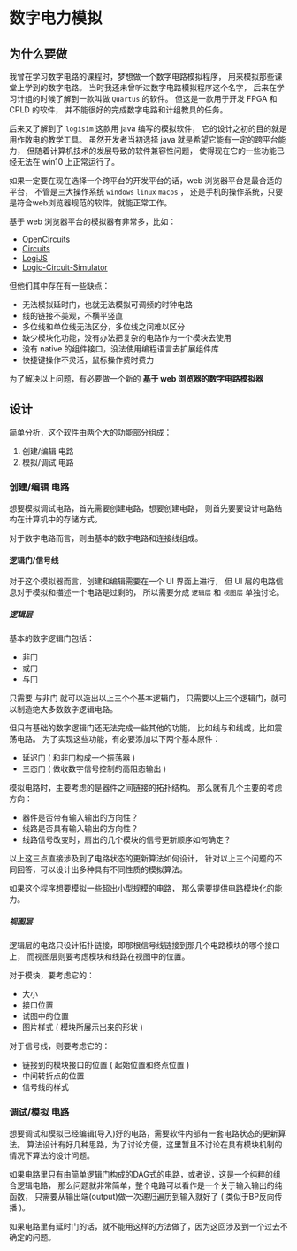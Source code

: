 # 数字电力模拟

## 为什么要做

我曾在学习数字电路的课程时，梦想做一个数字电路模拟程序，
用来模拟那些课堂上学到的数字电路。
当时我还未曾听过数字电路模拟程序这个名字，
后来在学习计组的时候了解到一款叫做 `Quartus` 的软件。
但这是一款用于开发 FPGA 和 CPLD 的软件，
并不能很好的完成数字电路和计组教具的任务。

后来又了解到了 `logisim` 这款用 java 编写的模拟软件，
它的设计之初的目的就是用作数电的教学工具。
虽然开发者当初选择 java 就是希望它能有一定的跨平台能力，
但随着计算机技术的发展导致的软件兼容性问题，
使得现在它的一些功能已经无法在 win10 上正常运行了。

如果一定要在现在选择一个跨平台的开发平台的话，web 浏览器平台是最合适的平台，
不管是三大操作系统 `windows` `linux` `macos` ，
还是手机的操作系统，只要是符合web浏览器规范的软件，就能正常工作。

基于 web 浏览器平台的模拟器有非常多，比如：

- [OpenCircuits](https://github.com/OpenCircuits/OpenCircuits)
- [Circuits](https://github.com/marcielbp/Circuits)
- [LogiJS](https://github.com/SimonBuxx/LogiJS)
- [Logic-Circuit-Simulator](https://github.com/saliherdemk/Logic-Circuit-Simulator)

但他们其中存在有一些缺点：

- 无法模拟延时门，也就无法模拟可调频的时钟电路
- 线的链接不美观，不横平竖直
- 多位线和单位线无法区分，多位线之间难以区分
- 缺少模块化功能，没有办法把复杂的电路作为一个模块去使用
- 没有 native 的组件接口，没法使用编程语言去扩展组件库
- 快捷键操作不灵活，鼠标操作费时费力

为了解决以上问题，有必要做一个新的 **基于 web 浏览器的数字电路模拟器**

## 设计

简单分析，这个软件由两个大的功能部分组成：

1. 创建/编辑 电路
2. 模拟/调试 电路

### 创建/编辑 电路

想要模拟调试电路，首先需要创建电路，想要创建电路，
则首先要要设计电路结构在计算机中的存储方式。

对于数字电路而言，则由基本的数字电路和连接线组成。

#### 逻辑门/信号线

对于这个模拟器而言，创建和编辑需要在一个 UI 界面上进行，
但 UI 层的电路信息对于模拟和描述一个电路是过剩的，
所以需要分成 `逻辑层` 和 `视图层` 单独讨论。

##### 逻辑层

基本的数字逻辑门包括：

- 非门
- 或门
- 与门

只需要 与非门 就可以造出以上三个个基本逻辑门，
只需要以上三个逻辑门，就可以制造绝大多数数字逻辑电路。

但只有基础的数字逻辑门还无法完成一些其他的功能，
比如线与和线或，比如震荡电路。
为了实现这些功能，有必要添加以下两个基本原件：

- 延迟门 ( 和非门构成一个振荡器 )
- 三态门 ( 做收数字信号控制的高阻态输出 )

模拟电路时，主要考虑的是器件之间链接的拓扑结构。
那么就有几个主要的考虑方向：

- 器件是否带有输入输出的方向性？
- 线路是否具有输入输出的方向性？
- 线路信号改变时，扇出的几个模块的信号更新顺序如何确定？

以上这三点直接涉及到了电路状态的更新算法如何设计，
针对以上三个问题的不同回答，可以设计出多种具有不同性质的模拟算法。

如果这个程序想要模拟一些超出小型规模的电路，
那么需要提供电路模块化的能力。

##### 视图层

逻辑层的电路只设计拓扑链接，即那根信号线链接到那几个电路模块的哪个接口上，
而视图层则要考虑模块和线路在视图中的位置。

对于模块，要考虑它的：

- 大小
- 接口位置
- 试图中的位置
- 图片样式 ( 模块所展示出来的形状 )

对于信号线，则要考虑它的：

- 链接到的模块接口的位置 ( 起始位置和终点位置 )
- 中间转折点的位置
- 信号线的样式

### 调试/模拟 电路

想要调试和模拟已经编辑(导入)好的电路，需要软件内部有一套电路状态的更新算法。
算法设计有好几种思路，为了讨论方便，这里暂且不讨论在具有模块机制的情况下算法的设计问题。

如果电路里只有由简单逻辑门构成的DAG式的电路，或者说，这是一个纯粹的组合逻辑电路，
那么问题就非常简单，整个电路可以看作是一个关于输入输出的纯函数，
只需要从输出端(output)做一次递归遍历到输入就好了 ( 类似于BP反向传播 )。

如果电路里有延时门的话，就不能用这样的方法做了，因为这回涉及到一个过去不确定的问题。


